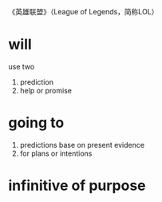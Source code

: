 《英雄联盟》（League of Legends，简称LOL）
# will
use two 
1. prediction
2. help or promise
# going to
1. predictions base on present evidence
2. for plans or intentions
# infinitive of purpose

